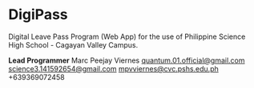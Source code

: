 # DigiPass
Digital Leave Pass Program (Web App) for the use of Philippine Science High School - Cagayan Valley Campus.

**Lead Programmer**
Marc Peejay Viernes
quantum.01.official@gmail.com
science3.141592654@gmail.com
mpvviernes@cvc.pshs.edu.ph
+639369072458